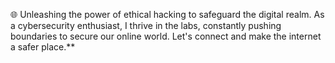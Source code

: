 🌐 Unleashing the power of ethical hacking to safeguard the digital realm. As a cybersecurity enthusiast, I thrive in the labs, constantly pushing boundaries to secure our online world. Let's connect and make the internet a safer place.**
